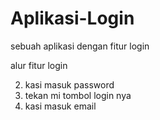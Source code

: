 # Aplikasi-Login
sebuah aplikasi dengan fitur login

alur fitur login

2. kasi masuk password
3. tekan mi tombol login nya
1. kasi masuk email

